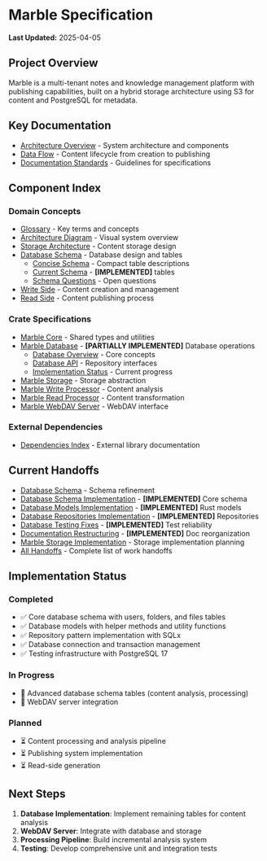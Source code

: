 # Marble Specification

**Last Updated:** 2025-04-05

## Project Overview

Marble is a multi-tenant notes and knowledge management platform with publishing capabilities, built on a hybrid storage architecture using S3 for content and PostgreSQL for metadata.

## Key Documentation

- [Architecture Overview](architecture.md) - System architecture and components
- [Data Flow](data_flow.md) - Content lifecycle from creation to publishing
- [Documentation Standards](standards.md) - Guidelines for specifications

## Component Index

### Domain Concepts
- [Glossary](domain/glossary.md) - Key terms and concepts
- [Architecture Diagram](domain/architecture_diagram.md) - Visual system overview
- [Storage Architecture](domain/storage_architecture.md) - Content storage design
- [Database Schema](domain/database_schema.md) - Database design and tables
  - [Concise Schema](domain/database_schema_concise.md) - Compact table descriptions
  - [Current Schema](domain/database_schema_current.md) - **[IMPLEMENTED]** tables
  - [Schema Questions](domain/database_schema_questions.md) - Open questions
- [Write Side](domain/write_side.md) - Content creation and management
- [Read Side](domain/read_side.md) - Content publishing process

### Crate Specifications
- [Marble Core](crates/marble_core.md) - Shared types and utilities
- [Marble Database](crates/marble_db.md) - **[PARTIALLY IMPLEMENTED]** Database operations
  - [Database Overview](crates/marble_db_overview.md) - Core concepts
  - [Database API](crates/marble_db_api.md) - Repository interfaces
  - [Implementation Status](crates/marble_db_implementation.md) - Current progress
- [Marble Storage](crates/marble_storage.md) - Storage abstraction
- [Marble Write Processor](crates/marble_write_processor.md) - Content analysis
- [Marble Read Processor](crates/marble_read_processor.md) - Content transformation
- [Marble WebDAV Server](crates/marble_webdav.md) - WebDAV interface

### External Dependencies
- [Dependencies Index](dependencies/index.md) - External library documentation

## Current Handoffs

- [Database Schema](handoffs/database_schema.md) - Schema refinement
- [Database Schema Implementation](handoffs/database_schema_implementation.md) - **[IMPLEMENTED]** Core schema
- [Database Models Implementation](handoffs/database_models_implementation.md) - **[IMPLEMENTED]** Rust models
- [Database Repositories Implementation](handoffs/database_repositories_implementation.md) - **[IMPLEMENTED]** Repositories
- [Database Testing Fixes](handoffs/database_testing_fixes.md) - **[IMPLEMENTED]** Test reliability
- [Documentation Restructuring](handoffs/documentation_restructuring.md) - **[IMPLEMENTED]** Doc reorganization
- [Marble Storage Implementation](handoffs/marble_storage_implementation.md) - Storage implementation planning
- [All Handoffs](handoffs/index.md) - Complete list of work handoffs

## Implementation Status

### Completed
- ✅ Core database schema with users, folders, and files tables
- ✅ Database models with helper methods and utility functions
- ✅ Repository pattern implementation with SQLx
- ✅ Database connection and transaction management
- ✅ Testing infrastructure with PostgreSQL 17

### In Progress
- 🔄 Advanced database schema tables (content analysis, processing)
- 🔄 WebDAV server integration

### Planned
- ⏳ Content processing and analysis pipeline
- ⏳ Publishing system implementation
- ⏳ Read-side generation

## Next Steps

1. **Database Implementation**: Implement remaining tables for content analysis
2. **WebDAV Server**: Integrate with database and storage
3. **Processing Pipeline**: Build incremental analysis system
4. **Testing**: Develop comprehensive unit and integration tests
